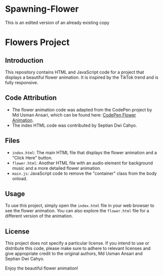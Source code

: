 # Spawning-Flower
This is an edited version of an already existing copy
# Flowers Project

## Introduction

This repository contains HTML and JavaScript code for a project that displays a beautiful flower animation. It is inspired by the TikTok trend and is fully responsive.

## Code Attribution

- The flower animation code was adapted from the CodePen project by Md Usman Ansari, which can be found here: [CodePen Flower Animation](https://codepen.io/mdusmanansari/pen/BamepLe).
- The index HTML code was contributed by Septian Dwi Cahyo.

## Files

- `index.html`: The main HTML file that displays the flower animation and a "Click Here" button.
- `flower.html`: Another HTML file with an audio element for background music and a more detailed flower animation.
- `main.js`: JavaScript code to remove the "container" class from the body onload.

## Usage

To use this project, simply open the `index.html` file in your web browser to see the flower animation. You can also explore the `flower.html` file for a different version of the animation.

## License

This project does not specify a particular license. If you intend to use or distribute this code, please make sure to adhere to relevant licenses and give appropriate credit to the original authors, Md Usman Ansari and Septian Dwi Cahyo.

Enjoy the beautiful flower animation!
